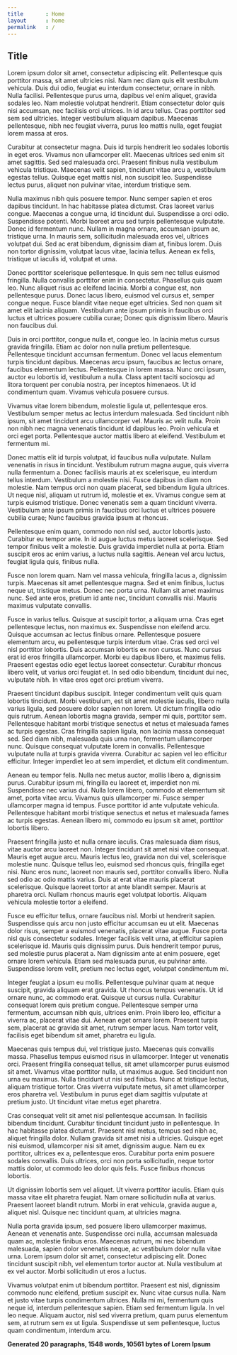 ```yaml
---
title       : Home
layout      : home
permalink   : /
---
```


## Title


Lorem ipsum dolor sit amet, consectetur adipiscing elit. Pellentesque quis porttitor massa, sit amet ultricies nisi. Nam nec diam quis elit vestibulum vehicula. Duis dui odio, feugiat eu interdum consectetur, ornare in nibh. Nulla facilisi. Pellentesque purus urna, dapibus vel enim aliquet, gravida sodales leo. Nam molestie volutpat hendrerit. Etiam consectetur dolor quis nisi accumsan, nec facilisis orci ultrices. In id arcu tellus. Cras porttitor sed sem sed ultricies. Integer vestibulum aliquam dapibus. Maecenas pellentesque, nibh nec feugiat viverra, purus leo mattis nulla, eget feugiat lorem massa at eros.

Curabitur at consectetur magna. Duis id turpis hendrerit leo sodales lobortis in eget eros. Vivamus non ullamcorper elit. Maecenas ultrices sed enim sit amet sagittis. Sed sed malesuada orci. Praesent finibus nulla vestibulum vehicula tristique. Maecenas velit sapien, tincidunt vitae arcu a, vestibulum egestas tellus. Quisque eget mattis nisl, non suscipit leo. Suspendisse lectus purus, aliquet non pulvinar vitae, interdum tristique sem.

Nulla maximus nibh quis posuere tempor. Nunc semper sapien et eros dapibus tincidunt. In hac habitasse platea dictumst. Cras laoreet varius congue. Maecenas a congue urna, id tincidunt dui. Suspendisse a orci odio. Suspendisse potenti. Morbi laoreet arcu sed turpis pellentesque vulputate. Donec id fermentum nunc. Nullam in magna ornare, accumsan ipsum ac, tristique urna. In mauris sem, sollicitudin malesuada eros vel, ultrices volutpat dui. Sed ac erat bibendum, dignissim diam at, finibus lorem. Duis non tortor dignissim, volutpat lacus vitae, lacinia tellus. Aenean ex felis, tristique ut iaculis id, volutpat et urna.

Donec porttitor scelerisque pellentesque. In quis sem nec tellus euismod fringilla. Nulla convallis porttitor enim in consectetur. Phasellus quis quam leo. Nunc aliquet risus ac eleifend lacinia. Morbi a congue est, non pellentesque purus. Donec lacus libero, euismod vel cursus et, semper congue neque. Fusce blandit vitae neque eget ultricies. Sed non quam sit amet elit lacinia aliquam. Vestibulum ante ipsum primis in faucibus orci luctus et ultrices posuere cubilia curae; Donec quis dignissim libero. Mauris non faucibus dui.

Duis in orci porttitor, congue nulla et, congue leo. In lacinia metus cursus gravida fringilla. Etiam ac dolor non nulla pretium pellentesque. Pellentesque tincidunt accumsan fermentum. Donec vel lacus elementum turpis tincidunt dapibus. Maecenas arcu ipsum, faucibus ac lectus ornare, faucibus elementum lectus. Pellentesque in lorem massa. Nunc orci ipsum, auctor eu lobortis id, vestibulum a nulla. Class aptent taciti sociosqu ad litora torquent per conubia nostra, per inceptos himenaeos. Ut id condimentum quam. Vivamus vehicula posuere cursus.

Vivamus vitae lorem bibendum, molestie ligula ut, pellentesque eros. Vestibulum semper metus ac lectus interdum malesuada. Sed tincidunt nibh ipsum, sit amet tincidunt arcu ullamcorper vel. Mauris ac velit nulla. Proin non nibh nec magna venenatis tincidunt id dapibus leo. Proin vehicula et orci eget porta. Pellentesque auctor mattis libero at eleifend. Vestibulum et fermentum mi.

Donec mattis elit id turpis volutpat, id faucibus nulla vulputate. Nullam venenatis in risus in tincidunt. Vestibulum rutrum magna augue, quis viverra nulla fermentum a. Donec facilisis mauris at ex scelerisque, eu interdum tellus interdum. Vestibulum a molestie nisi. Fusce dapibus in diam non molestie. Nam tempus orci non quam placerat, sed bibendum ligula ultrices. Ut neque nisl, aliquam ut rutrum id, molestie et ex. Vivamus congue sem at turpis euismod tristique. Donec venenatis sem a quam tincidunt viverra. Vestibulum ante ipsum primis in faucibus orci luctus et ultrices posuere cubilia curae; Nunc faucibus gravida ipsum at rhoncus.

Pellentesque enim quam, commodo non nisl sed, auctor lobortis justo. Curabitur eu tempor ante. In id augue luctus metus laoreet scelerisque. Sed tempor finibus velit a molestie. Duis gravida imperdiet nulla at porta. Etiam suscipit eros ac enim varius, a luctus nulla sagittis. Aenean vel arcu luctus, feugiat ligula quis, finibus nulla.

Fusce non lorem quam. Nam vel massa vehicula, fringilla lacus a, dignissim turpis. Maecenas sit amet pellentesque magna. Sed et enim finibus, luctus neque ut, tristique metus. Donec nec porta urna. Nullam sit amet maximus nunc. Sed ante eros, pretium id ante nec, tincidunt convallis nisi. Mauris maximus vulputate convallis.

Fusce in varius tellus. Quisque at suscipit tortor, a aliquam urna. Cras eget pellentesque lectus, non maximus ex. Suspendisse non eleifend arcu. Quisque accumsan ac lectus finibus ornare. Pellentesque posuere elementum arcu, eu pellentesque turpis interdum vitae. Cras sed orci vel nisl porttitor lobortis. Duis accumsan lobortis ex non cursus. Nunc cursus erat id eros fringilla ullamcorper. Morbi eu dapibus libero, et maximus felis. Praesent egestas odio eget lectus laoreet consectetur. Curabitur rhoncus libero velit, ut varius orci feugiat et. In sed odio bibendum, tincidunt dui nec, vulputate nibh. In vitae eros eget orci pretium viverra.

Praesent tincidunt dapibus suscipit. Integer condimentum velit quis quam lobortis tincidunt. Morbi vestibulum, est sit amet molestie iaculis, libero nulla varius ligula, sed posuere dolor sapien non lorem. Ut dictum fringilla odio quis rutrum. Aenean lobortis magna gravida, semper mi quis, porttitor sem. Pellentesque habitant morbi tristique senectus et netus et malesuada fames ac turpis egestas. Cras fringilla sapien ligula, non lacinia massa consequat sed. Sed diam nibh, malesuada quis urna non, fermentum ullamcorper nunc. Quisque consequat vulputate lorem in convallis. Pellentesque vulputate nulla at turpis gravida viverra. Curabitur ac sapien vel leo efficitur efficitur. Integer imperdiet leo at sem imperdiet, et dictum elit condimentum.

Aenean eu tempor felis. Nulla nec metus auctor, mollis libero a, dignissim purus. Curabitur ipsum mi, fringilla eu laoreet et, imperdiet non mi. Suspendisse nec varius dui. Nulla lorem libero, commodo at elementum sit amet, porta vitae arcu. Vivamus quis ullamcorper mi. Fusce semper ullamcorper magna id tempus. Fusce porttitor id ante vulputate vehicula. Pellentesque habitant morbi tristique senectus et netus et malesuada fames ac turpis egestas. Aenean libero mi, commodo eu ipsum sit amet, porttitor lobortis libero.

Praesent fringilla justo et nulla ornare iaculis. Cras malesuada diam risus, vitae auctor arcu laoreet non. Integer tincidunt sit amet nisi vitae consequat. Mauris eget augue arcu. Mauris lectus leo, gravida non dui vel, scelerisque molestie nunc. Quisque tellus leo, euismod sed rhoncus quis, fringilla eget nisi. Nunc eros nunc, laoreet non mauris sed, porttitor convallis libero. Nulla sed odio ac odio mattis varius. Duis at erat vitae mauris placerat scelerisque. Quisque laoreet tortor at ante blandit semper. Mauris at pharetra orci. Nullam rhoncus mauris eget volutpat lobortis. Aliquam vehicula molestie tortor a eleifend.

Fusce eu efficitur tellus, ornare faucibus nisl. Morbi ut hendrerit sapien. Suspendisse quis arcu non justo efficitur accumsan eu ut elit. Maecenas dolor risus, semper a euismod venenatis, placerat vitae augue. Fusce porta nisl quis consectetur sodales. Integer facilisis velit urna, at efficitur sapien scelerisque id. Mauris quis dignissim purus. Duis hendrerit tempor purus, sed molestie purus placerat a. Nam dignissim ante at enim posuere, eget ornare lorem vehicula. Etiam sed malesuada purus, eu pulvinar ante. Suspendisse lorem velit, pretium nec lectus eget, volutpat condimentum mi.

Integer feugiat a ipsum eu mollis. Pellentesque pulvinar quam at neque suscipit, gravida aliquam erat gravida. Ut rhoncus tempus venenatis. Ut id ornare nunc, ac commodo erat. Quisque ut cursus nulla. Curabitur consequat lorem quis pretium congue. Pellentesque semper urna fermentum, accumsan nibh quis, ultrices enim. Proin libero leo, efficitur a viverra ac, placerat vitae dui. Aenean eget ornare lorem. Praesent turpis sem, placerat ac gravida sit amet, rutrum semper lacus. Nam tortor velit, facilisis eget bibendum sit amet, pharetra eu ligula.

Maecenas quis tempus dui, vel tristique justo. Maecenas quis convallis massa. Phasellus tempus euismod risus in ullamcorper. Integer ut venenatis orci. Praesent fringilla consequat tellus, sit amet ullamcorper purus euismod sit amet. Vivamus vitae porttitor nulla, ut maximus augue. Sed tincidunt non urna eu maximus. Nulla tincidunt ut nisi sed finibus. Nunc at tristique lectus, aliquam tristique tortor. Cras viverra vulputate metus, sit amet ullamcorper eros pharetra vel. Vestibulum in purus eget diam sagittis vulputate at pretium justo. Ut tincidunt vitae metus eget pharetra.

Cras consequat velit sit amet nisl pellentesque accumsan. In facilisis bibendum tincidunt. Curabitur tincidunt tincidunt justo in pellentesque. In hac habitasse platea dictumst. Praesent nisl metus, tempus sed nibh ac, aliquet fringilla dolor. Nullam gravida sit amet nisi a ultricies. Quisque eget nisi euismod, ullamcorper nisi sit amet, dignissim augue. Nam eu ex porttitor, ultrices ex a, pellentesque eros. Curabitur porta enim posuere sodales convallis. Duis ultrices, orci non porta sollicitudin, neque tortor mattis dolor, ut commodo leo dolor quis felis. Fusce finibus rhoncus lobortis.

Ut dignissim lobortis sem vel aliquet. Ut viverra porttitor iaculis. Etiam quis massa vitae elit pharetra feugiat. Nam ornare sollicitudin nulla at varius. Praesent laoreet blandit rutrum. Morbi in erat vehicula, gravida augue a, aliquet nisl. Quisque nec tincidunt quam, at ultricies magna.

Nulla porta gravida ipsum, sed posuere libero ullamcorper maximus. Aenean et venenatis ante. Suspendisse orci nulla, accumsan malesuada quam ac, molestie finibus eros. Maecenas rutrum, mi nec bibendum malesuada, sapien dolor venenatis neque, ac vestibulum dolor nulla vitae urna. Lorem ipsum dolor sit amet, consectetur adipiscing elit. Donec tincidunt suscipit nibh, vel elementum tortor auctor at. Nulla vestibulum at ex vel auctor. Morbi sollicitudin ut eros a luctus.

Vivamus volutpat enim ut bibendum porttitor. Praesent est nisl, dignissim commodo nunc eleifend, pretium suscipit ex. Nunc vitae cursus nulla. Nam et justo vitae turpis condimentum ultrices. Nulla mi mi, fermentum quis neque id, interdum pellentesque sapien. Etiam sed fermentum ligula. In vel leo neque. Aliquam auctor, nisl sed viverra pretium, quam purus elementum sem, at rutrum sem ex ut ligula. Suspendisse ut sem pellentesque, luctus quam condimentum, interdum arcu.

**Generated 20 paragraphs, 1548 words, 10561 bytes of Lorem Ipsum**
